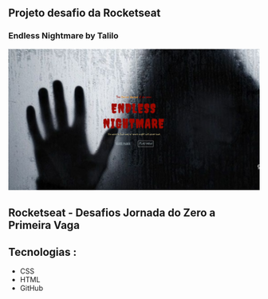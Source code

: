 ## Projeto desafio da Rocketseat
### Endless Nightmare by Talilo

![Evento-Rocketseat](image.png)


## Rocketseat - Desafios Jornada do Zero a Primeira Vaga

## Tecnologias :
- CSS
- HTML
- GitHub
